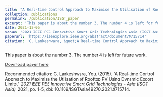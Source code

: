 ```yaml
---
title: "A Real-time Control Approach to Maximise the Utilisation of Rooftop PV Using Dynamic Export Limits"
collection: publications
permalink: /publication/ISGT_paper
excerpt: 'This paper is about the number 3. The number 4 is left for future work.'
date: 2021-12-05
venue: '2021 IEEE PES Innovative Smart Grid Technologies-Asia (ISGT Asia)'
paperurl: 'https://ieeexplore.ieee.org/abstract/document/9715714'
citation: 'G. Lankeshwara, &quot;A Real-time Control Approach to Maximise the Utilisation of Rooftop PV Using Dynamic Export Limits,&quot; <i>2021 IEEE PES Innovative Smart Grid Technologies - Asia (ISGT Asia)</i>, 2021, pp. 1-5, doi: 10.1109/ISGTAsia49270.2021.9715714.'
---
```

This paper is about the number 3. The number 4 is left for future work.

[Download paper here](http://academicpages.github.io/files/paper3.pdf)

Recommended citation: G. Lankeshwara, You. (2015). "A Real-time Control Approach to Maximise the Utilisation of Rooftop PV Using Dynamic Export Limits," <i>2021 IEEE PES Innovative Smart Grid Technologies - Asia (ISGT Asia)</i>, 2021, pp. 1-5, doi: 10.1109/ISGTAsia49270.2021.9715714.


